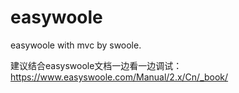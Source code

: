 # easywoole
easywoole with mvc by swoole.

建议结合easyswoole文档一边看一边调试：
https://www.easyswoole.com/Manual/2.x/Cn/_book/